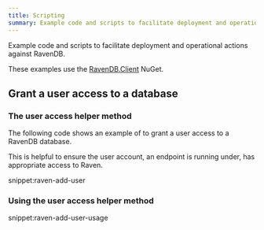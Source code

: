 ```yaml
---
title: Scripting
summary: Example code and scripts to facilitate deployment and operational actions against RavenDB.
---
```


Example code and scripts to facilitate deployment and operational actions against RavenDB.

These examples use the [RavenDB.Client](https://www.nuget.org/packages/RavenDB.Client/) NuGet.


## Grant a user access to a database


### The user access helper method

The following code shows an example of to grant a user access to a RavenDB database.

This is helpful to ensure the user account, an endpoint is running under, has appropriate access to Raven.

snippet:raven-add-user


### Using the user access helper method

snippet:raven-add-user-usage
